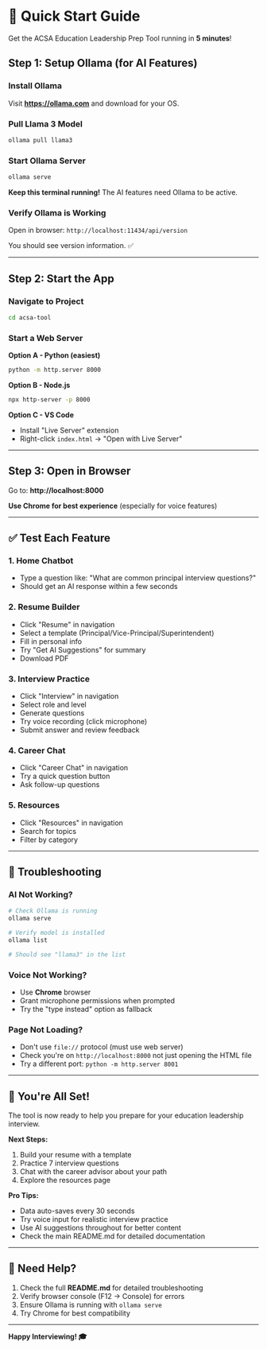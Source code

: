 # 🚀 Quick Start Guide

Get the ACSA Education Leadership Prep Tool running in **5 minutes**!

## Step 1: Setup Ollama (for AI Features)

### Install Ollama
Visit **https://ollama.com** and download for your OS.

### Pull Llama 3 Model
```bash
ollama pull llama3
```

### Start Ollama Server
```bash
ollama serve
```

**Keep this terminal running!** The AI features need Ollama to be active.

### Verify Ollama is Working
Open in browser: `http://localhost:11434/api/version`

You should see version information. ✅

---

## Step 2: Start the App

### Navigate to Project
```bash
cd acsa-tool
```

### Start a Web Server

**Option A - Python (easiest)**
```bash
python -m http.server 8000
```

**Option B - Node.js**
```bash
npx http-server -p 8000
```

**Option C - VS Code**
- Install "Live Server" extension
- Right-click `index.html` → "Open with Live Server"

---

## Step 3: Open in Browser

Go to: **http://localhost:8000**

**Use Chrome for best experience** (especially for voice features)

---

## ✅ Test Each Feature

### 1. Home Chatbot
- Type a question like: "What are common principal interview questions?"
- Should get an AI response within a few seconds

### 2. Resume Builder
- Click "Resume" in navigation
- Select a template (Principal/Vice-Principal/Superintendent)
- Fill in personal info
- Try "Get AI Suggestions" for summary
- Download PDF

### 3. Interview Practice
- Click "Interview" in navigation
- Select role and level
- Generate questions
- Try voice recording (click microphone)
- Submit answer and review feedback

### 4. Career Chat
- Click "Career Chat" in navigation
- Try a quick question button
- Ask follow-up questions

### 5. Resources
- Click "Resources" in navigation
- Search for topics
- Filter by category

---

## 🐛 Troubleshooting

### AI Not Working?
```bash
# Check Ollama is running
ollama serve

# Verify model is installed
ollama list

# Should see "llama3" in the list
```

### Voice Not Working?
- Use **Chrome** browser
- Grant microphone permissions when prompted
- Try the "type instead" option as fallback

### Page Not Loading?
- Don't use `file://` protocol (must use web server)
- Check you're on `http://localhost:8000` not just opening the HTML file
- Try a different port: `python -m http.server 8001`

---

## 🎉 You're All Set!

The tool is now ready to help you prepare for your education leadership interview.

**Next Steps:**
1. Build your resume with a template
2. Practice 7 interview questions
3. Chat with the career advisor about your path
4. Explore the resources page

**Pro Tips:**
- Data auto-saves every 30 seconds
- Try voice input for realistic interview practice
- Use AI suggestions throughout for better content
- Check the main README.md for detailed documentation

---

## 📧 Need Help?

1. Check the full **README.md** for detailed troubleshooting
2. Verify browser console (F12 → Console) for errors
3. Ensure Ollama is running with `ollama serve`
4. Try Chrome for best compatibility

---

**Happy Interviewing! 🎓**
